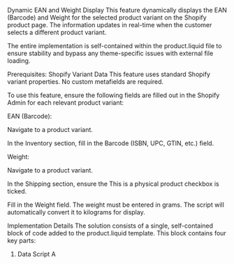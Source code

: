

Dynamic EAN and Weight Display
This feature dynamically displays the EAN (Barcode) and Weight for the selected product variant on the Shopify product page. The information updates in real-time when the customer selects a different product variant.

The entire implementation is self-contained within the product.liquid file to ensure stability and bypass any theme-specific issues with external file loading.

Prerequisites: Shopify Variant Data
This feature uses standard Shopify variant properties. No custom metafields are required.

To use this feature, ensure the following fields are filled out in the Shopify Admin for each relevant product variant:

EAN (Barcode):

Navigate to a product variant.

In the Inventory section, fill in the Barcode (ISBN, UPC, GTIN, etc.) field.

Weight:

Navigate to a product variant.

In the Shipping section, ensure the This is a physical product checkbox is ticked.

Fill in the Weight field. The weight must be entered in grams. The script will automatically convert it to kilograms for display.

Implementation Details
The solution consists of a single, self-contained block of code added to the product.liquid template. This block contains four key parts:

1. Data Script
A <script> tag generates a global JavaScript object named window.productVariantData. This object is populated on the server-side using Liquid and contains a map of all variant IDs to their corresponding barcode and weight.

2. HTML Placeholders
A container <div class="product-details-extra"> with nested rows (.product-ean, .product-weight) is added to the page. These elements are hidden by default (display: none;) and act as targets for the JavaScript to inject the dynamic data.

3. CSS Styles
An embedded <style> block provides all necessary styling for the new section, including layout, typography, and borders. This ensures a consistent look and feel without relying on external or potentially non-functional Custom CSS fields.

4. JavaScript Logic
A self-contained <script>, wrapped in a DOMContentLoaded event listener, controls the feature's logic.

It defines an updateProductDetails function that finds the placeholder elements and updates their content.

It listens for the standard 'change' event on the product form.

When a variant is changed, it reads the new variant data from event.dataset.variant and calls the updateProductDetails function.

It also runs once on page load to display the details for the initially selected variant.

How to Use
Navigate to a product variant in the Shopify Admin.

In the Inventory section, enter the EAN into the Barcode field.

In the Shipping section, enter the product's weight in grams into the Weight field.

Save the variant.

The EAN and/or Weight will now automatically appear on the product page for that variant. If a field is left empty for a variant, its corresponding row will not be displayed.